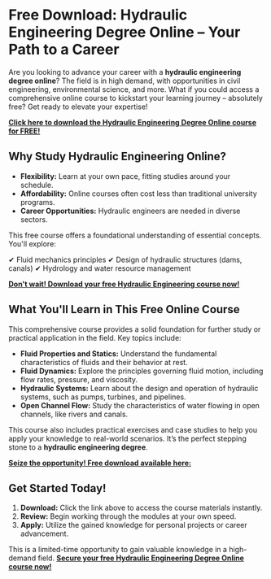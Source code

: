 # Free Download: Hydraulic Engineering Degree Online – Your Path to a Career

Are you looking to advance your career with a **hydraulic engineering degree online**? The field is in high demand, with opportunities in civil engineering, environmental science, and more. What if you could access a comprehensive online course to kickstart your learning journey – absolutely free? Get ready to elevate your expertise!

[**Click here to download the Hydraulic Engineering Degree Online course for FREE!**](https://udemywork.com/hydraulic-engineering-degree-online)

## Why Study Hydraulic Engineering Online?

*   **Flexibility:** Learn at your own pace, fitting studies around your schedule.
*   **Affordability:** Online courses often cost less than traditional university programs.
*   **Career Opportunities:** Hydraulic engineers are needed in diverse sectors.

This free course offers a foundational understanding of essential concepts. You'll explore:

✔ Fluid mechanics principles
✔ Design of hydraulic structures (dams, canals)
✔ Hydrology and water resource management

[**Don't wait! Download your free Hydraulic Engineering course now!**](https://udemywork.com/hydraulic-engineering-degree-online)

## What You'll Learn in This Free Online Course

This comprehensive course provides a solid foundation for further study or practical application in the field. Key topics include:

*   **Fluid Properties and Statics:** Understand the fundamental characteristics of fluids and their behavior at rest.
*   **Fluid Dynamics:** Explore the principles governing fluid motion, including flow rates, pressure, and viscosity.
*   **Hydraulic Systems:** Learn about the design and operation of hydraulic systems, such as pumps, turbines, and pipelines.
*   **Open Channel Flow:** Study the characteristics of water flowing in open channels, like rivers and canals.

This course also includes practical exercises and case studies to help you apply your knowledge to real-world scenarios. It’s the perfect stepping stone to a **hydraulic engineering degree**.

[**Seize the opportunity! Free download available here:**](https://udemywork.com/hydraulic-engineering-degree-online)

## Get Started Today!

1. **Download:** Click the link above to access the course materials instantly.
2. **Review:** Begin working through the modules at your own speed.
3. **Apply:** Utilize the gained knowledge for personal projects or career advancement.

This is a limited-time opportunity to gain valuable knowledge in a high-demand field. **[Secure your free Hydraulic Engineering Degree Online course now!](https://udemywork.com/hydraulic-engineering-degree-online)**
